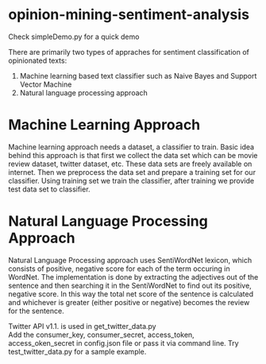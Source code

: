 opinion-mining-sentiment-analysis
==========================
<p>Check simpleDemo.py for a quick demo </p>

There are primarily two types of appraches for sentiment classification of opinionated texts: 
1. Machine learning based text classifier such as Naive Bayes and Support Vector Machine
2. Natural language processing approach



Machine Learning Approach
==========================
Machine learning approach needs a dataset, a classifier to train. Basic idea behind this
approach is that first we collect the data set which can be movie review dataset, twitter
dataset, etc. These data sets are freely available on internet. Then we preprocess the data set
and prepare a training set for our classifier. Using training set we train the classifier, after
training we provide test data set to classifier.



Natural Language Processing  Approach
================================

Natural Language Processing approach uses SentiWordNet lexicon, which consists of
positive, negative score for each of the term occuring in WordNet. The implementation is
done by extracting the adjectives out of the sentence and then searching it in the
SentiWordNet to find out its positive, negative score. In this way the total net score of the
sentence is calculated and whichever is greater (either positive or negative) becomes the
review for the sentence.


Twitter API v1.1. is used in get_twitter_data.py  
Add the consumer_key, consumer_secret, access_token, access_oken_secret in config.json file or pass it via command line. 
Try test_twitter_data.py for a sample example.
